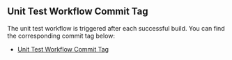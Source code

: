 ## Unit Test Workflow Commit Tag

The unit test workflow is triggered after each successful build. You can find the corresponding commit tag below:

- [Unit Test Workflow Commit Tag](3bea538c82547e7963af6dff50f11f483a0f56a8)
